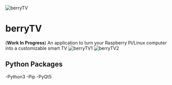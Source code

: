 ![berryTV](https://github.com/user-attachments/assets/05e7296c-f339-4166-a997-9c43ff88d631)
# berryTV
(**Work In Progress**) An application to turn your Raspberry Pi/Linux computer into a customizable smart TV
![berryTV1](https://github.com/user-attachments/assets/89ca2d78-d37b-4c46-a554-33fd881196fd)
![berryTV2](https://github.com/user-attachments/assets/d5fddd94-efd2-437b-b6f4-9059437c6abe)

## Python Packages

-Python3
-Pip
-PyQt5
